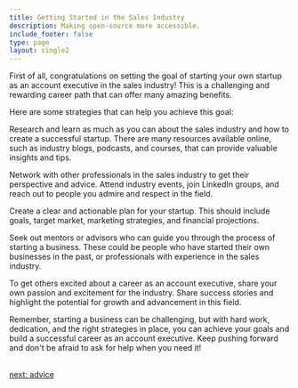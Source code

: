 ```yaml
---
title: Getting Started in the Sales Industry
description: Making open-source more accessible.
include_footer: false
type: page
layout: single2
---
```


<p>
First of all, congratulations on setting the goal of starting your own startup as an account executive in the sales industry! This is a challenging and rewarding career path that can offer many amazing benefits.

Here are some strategies that can help you achieve this goal:

Research and learn as much as you can about the sales industry and how to create a successful startup. There are many resources available online, such as industry blogs, podcasts, and courses, that can provide valuable insights and tips.

Network with other professionals in the sales industry to get their perspective and advice. Attend industry events, join LinkedIn groups, and reach out to people you admire and respect in the field.

Create a clear and actionable plan for your startup. This should include goals, target market, marketing strategies, and financial projections.

Seek out mentors or advisors who can guide you through the process of starting a business. These could be people who have started their own businesses in the past, or professionals with experience in the sales industry.

To get others excited about a career as an account executive, share your own passion and excitement for the industry. Share success stories and highlight the potential for growth and advancement in this field.

Remember, starting a business can be challenging, but with hard work, dedication, and the right strategies in place, you can achieve your goals and build a successful career as an account executive. Keep pushing forward and don't be afraid to ask for help when you need it!

<br>
<a href="https://workdojos.com/accountexecutive/advice">next: advice</a>
</p>